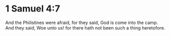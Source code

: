 # 1 Samuel 4:7

And the Philistines were afraid, for they said, God is come into the camp. And they said, Woe unto us! for there hath not been such a thing heretofore.